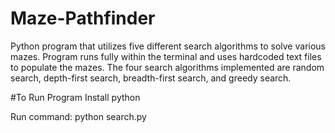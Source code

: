 # Maze-Pathfinder
Python program that utilizes five different search algorithms to solve various mazes. Program runs fully within the terminal and uses hardcoded text files to populate the mazes. The four search algorithms implemented are random search, depth-first search, breadth-first search, and greedy search.

#To Run Program
Install python

Run command: python search.py
